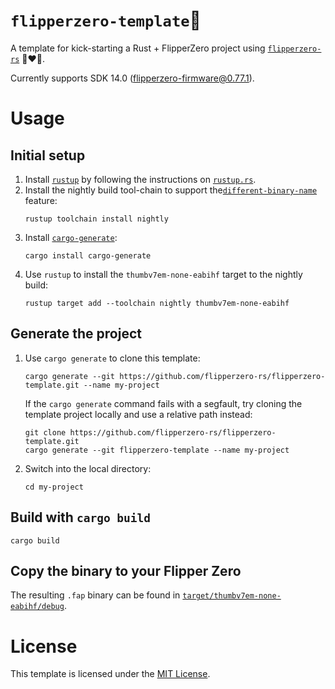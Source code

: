 # `flipperzero-template`🚀

A template for kick-starting a Rust + FlipperZero project using [`flipperzero-rs`](https://github.com/flipperzero-rs/flipperzero) 🐬❤️🦀.

Currently supports SDK 14.0 ([flipperzero-firmware@0.77.1](https://github.com/flipperdevices/flipperzero-firmware/tree/0.77.1)).

# Usage

## Initial setup

1. Install [`rustup`](https://rust-lang.github.io/rustup/) by following the instructions on [`rustup.rs`](https://rustup.rs/).
1. Install the nightly build tool-chain to support the[`different-binary-name`](https://doc.rust-lang.org/cargo/reference/unstable.html#different-binary-name) feature:
    ```
    rustup toolchain install nightly
    ```
1. Install [`cargo-generate`](https://github.com/cargo-generate/cargo-generate):
    ```
    cargo install cargo-generate
    ```
1. Use `rustup` to install the `thumbv7em-none-eabihf` target to the nightly build:
    ```
    rustup target add --toolchain nightly thumbv7em-none-eabihf
    ```

## Generate the project
1. Use `cargo generate` to clone this template:
    ```
    cargo generate --git https://github.com/flipperzero-rs/flipperzero-template.git --name my-project
    ```
    If the `cargo generate` command fails with a segfault, try cloning the template project locally and use a relative path instead:
    ```
    git clone https://github.com/flipperzero-rs/flipperzero-template.git
    cargo generate --git flipperzero-template --name my-project
    ```
1. Switch into the local directory:
    ```
    cd my-project
    ```

## Build with `cargo build`

```
cargo build
```

## Copy the binary to your Flipper Zero

The resulting `.fap` binary can be found in [`target/thumbv7em-none-eabihf/debug`](target/thumbv7em-none-eabihf/debug).

# License

This template is licensed under the [MIT License](https://github.com/flipperzero-rs/flipperzero/blob/v0.7.2/LICENSE).
